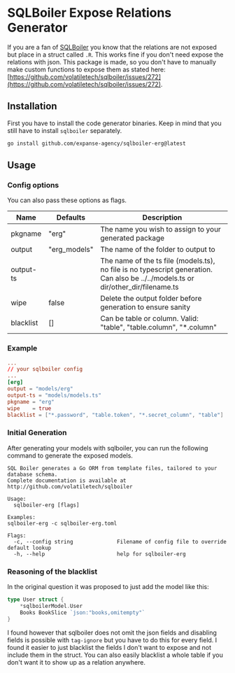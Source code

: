 # SQLBoiler Expose Relations Generator

If you are a fan of [SQLBoiler](https://github.com/volatiletech/sqlboiler) you know that the relations are not exposed but place in a struct called `.R`. This works fine if you don't need expose the relations with json. This package is made, so you don't have to manually make custom functions to expose them as stated here: [https://github.com/volatiletech/sqlboiler/issues/272](https://github.com/volatiletech/sqlboiler/issues/272).

## Installation

First you have to install the code generator binaries. Keep in mind that you still have to install `sqlboiler` separately.


```bash
go install github.com/expanse-agency/sqlboiler-erg@latest
```

## Usage

### Config options
You can also pass these options as flags.

| Name                | Defaults  | Description |
| ------------------- | --------- | ----------- |
| pkgname             | "erg"  | The name you wish to assign to your generated package |
| output              | "erg_models"  | The name of the folder to output to |
| output-ts |     | The name of the ts file (models.ts), no file is no typescript generation. Can also be ../../models.ts or dir/other_dir/filename.ts |
| wipe                | false     | Delete the output folder before generation to ensure sanity |
| blacklist          | []        | Can be table or column. Valid: "table", "table.column", "*.column" |

### Example

```toml
...
// your sqlboiler config
...
[erg]
output = "models/erg"
output-ts = "models/models.ts"
pkgname = "erg"
wipe    = true
blacklist = ["*.password", "table.token", "*.secret_column", "table"]
```

### Initial Generation

After generating your models with sqlboiler, you can run the following command to generate the exposed models.

```text
SQL Boiler generates a Go ORM from template files, tailored to your database schema.
Complete documentation is available at http://github.com/volatiletech/sqlboiler

Usage:
  sqlboiler-erg [flags]

Examples:
sqlboiler-erg -c sqlboiler-erg.toml 

Flags:
  -c, --config string              Filename of config file to override default lookup
  -h, --help                       help for sqlboiler-erg
```

### Reasoning of the blacklist

In the original question it was proposed to just add the model like this:
```go
type User struct {
    *sqlboilerModel.User
    Books BookSlice `json:"books,omitempty"`
}
```

I found however that sqlboiler does not omit the json fields and disabling fields is possible with `tag-ignore` but you have to do this for every field. I found it easier to just blacklist the fields I don't want to expose and not include them in the struct. You can also easily blacklist a whole table if you don't want it to show up as a relation anywhere.